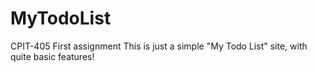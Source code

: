 # MyTodoList
CPIT-405 First assignment
This is just a simple "My Todo List" site, with quite basic features!
